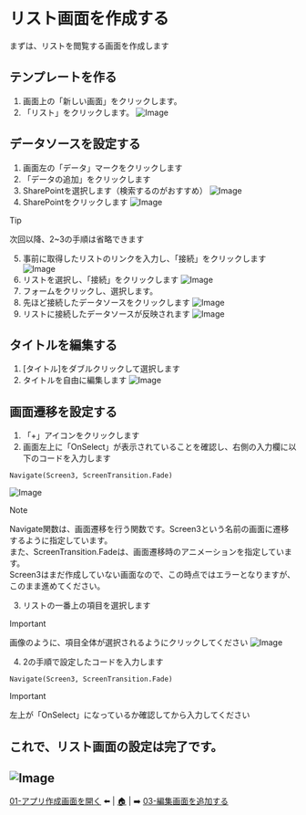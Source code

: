 # リスト画面を作成する
まずは、リストを閲覧する画面を作成します

## テンプレートを作る
1. 画面上の「新しい画面」をクリックします。
2. 「リスト」をクリックします。
![Image](image/List/01.png)

## データソースを設定する
1. 画面左の「データ」マークをクリックします
2. 「データの追加」をクリックします
3. SharePointを選択します（検索するのがおすすめ）
![Image](image/List/02.png)
4. SharePointをクリックします
![Image](image/List/03.png)
> [!TIP]
> 次回以降、2~3の手順は省略できます
5. 事前に取得したリストのリンクを入力し、「接続」をクリックします
![Image](image/List/04.png)
6. リストを選択し、「接続」をクリックします
![Image](image/List/05.png)
7. フォームをクリックし、選択します。
8. 先ほど接続したデータソースをクリックします
![Image](image/List/06.png)
9. リストに接続したデータソースが反映されます
![Image](image/List/07.png)

## タイトルを編集する
1. [タイトル]をダブルクリックして選択します
2. タイトルを自由に編集します
![Image](image/List/08.png)

## 画面遷移を設定する
1. 「+」アイコンをクリックします
2. 画面左上に「OnSelect」が表示されていることを確認し、右側の入力欄に以下のコードを入力します
```PowerApps
Navigate(Screen3, ScreenTransition.Fade)
```
![Image](image/List/09.png)

> [!NOTE]
> Navigate関数は、画面遷移を行う関数です。Screen3という名前の画面に遷移するように指定しています。<br>
> また、ScreenTransition.Fadeは、画面遷移時のアニメーションを指定しています。<br>
> Screen3はまだ作成していない画面なので、この時点ではエラーとなりますが、このまま進めてください。<br>

3. リストの一番上の項目を選択します
> [!IMPORTANT]
> 画像のように、項目全体が選択されるようにクリックしてください
> ![Image](image/List/10.png)

4. 2の手順で設定したコードを入力します
```PowerApps
Navigate(Screen3, ScreenTransition.Fade)
```
> [!IMPORTANT]
> 左上が「OnSelect」になっているか確認してから入力してください


## これで、リスト画面の設定は完了です。
![Image](image/List/Last.png)
---
[01-アプリ作成画面を開く](./01-access-powerapps.md) ⬅️ | [🏠](./README.md) | ➡️ [03-編集画面を追加する](./03-createedit.md)
